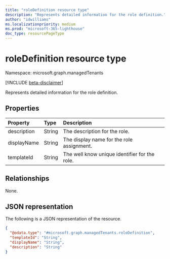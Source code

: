 ```yaml
---
title: "roleDefinition resource type"
description: "Represents detailed information for the role definition."
author: "idwilliams"
ms.localizationpriority: medium
ms.prod: "microsoft-365-lighthouse"
doc_type: resourcePageType
---
```


# roleDefinition resource type

Namespace: microsoft.graph.managedTenants

[!INCLUDE [beta-disclaimer](../../includes/beta-disclaimer.md)]

Represents detailed information for the role definition.

## Properties
|Property|Type|Description|
|:---|:---|:---|
|description|String|The description for the role.|
|displayName|String|The display name for the role assignment.|
|templateId|String|The well know unique identifier for the role.|

## Relationships
None.

## JSON representation
The following is a JSON representation of the resource.
<!-- {
  "blockType": "resource",
  "@odata.type": "microsoft.graph.managedTenants.roleDefinition"
}
-->
``` json
{
  "@odata.type": "#microsoft.graph.managedTenants.roleDefinition",
  "templateId": "String",
  "displayName": "String",
  "description": "String"
}
```
